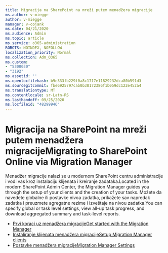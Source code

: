 ```yaml
---
title: Migracija na SharePoint na mreži putem menadžera migracije
ms.author: v-miegge
author: v-miegge
manager: v-cojank
ms.date: 04/21/2020
ms.audience: Admin
ms.topic: article
ms.service: o365-administration
ROBOTS: NOINDEX, NOFOLLOW
localization_priority: Normal
ms.collection: Adm_O365
ms.custom:
- "5300030"
- "3192"
ms.assetid: ''
ms.openlocfilehash: b9e333fb229f0a8c1717e11829232dca80b591d3
ms.sourcegitcommit: fbe6925797cab0b38172386f1b059dc122e452a4
ms.translationtype: MT
ms.contentlocale: sr-Latn-RS
ms.lasthandoff: 09/25/2020
ms.locfileid: "48299946"
---
```

# <a name="migrating-to-sharepoint-online-via-migration-manager"></a><span data-ttu-id="e494a-102">Migracija na SharePoint na mreži putem menadžera migracije</span><span class="sxs-lookup"><span data-stu-id="e494a-102">Migrating to SharePoint Online via Migration Manager</span></span>

<span data-ttu-id="e494a-103">Menadžer migracije nalazi se u modernom SharePoint centru administracije i vodi vas kroz instalaciju klijenata i kreiranje zadataka.</span><span class="sxs-lookup"><span data-stu-id="e494a-103">Located in the modern SharePoint Admin Center, the Migration Manager guides you through the setup of your clients and the creation of your tasks.</span></span> <span data-ttu-id="e494a-104">Možete da navedete globalne ili postavke nivoa zadatka, prikažete sav napredak zadatka i preuzmete agregatne rezime i izveštaje na nivou zadatka.</span><span class="sxs-lookup"><span data-stu-id="e494a-104">You can specify global or task level settings, view all-up task progress, and download aggregated summary and task-level reports.</span></span>

* [<span data-ttu-id="e494a-105">Prvi koraci uz menadžera migracije</span><span class="sxs-lookup"><span data-stu-id="e494a-105">Get started with the Migration Manager</span></span>](https://docs.microsoft.com/sharepointmigration/mm-get-started)
* [<span data-ttu-id="e494a-106">Instaliranje klijenata menadžera migracije</span><span class="sxs-lookup"><span data-stu-id="e494a-106">Setup Migration Manager clients</span></span>](https://docs.microsoft.com/sharepointmigration/mm-setup-clients)
* [<span data-ttu-id="e494a-107">Postavke menadžera migracije</span><span class="sxs-lookup"><span data-stu-id="e494a-107">Migration Manager Settings</span></span>](https://docs.microsoft.com/sharepointmigration/mm-settings)
